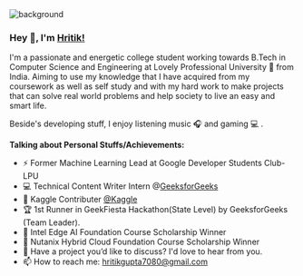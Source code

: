 <img alt="background" style="object-fit: contain;" src="https://media-exp1.licdn.com/dms/image/C5616AQGH1OhEoKcycA/profile-displaybackgroundimage-shrink_350_1400/0/1648914254383?e=1654128000&v=beta&t=qzgRewILg5lklYwS4uzP0SL2iY9Tqe8Lc_Bp4eR7dO4" />
</br>

### Hey 👋, I'm [Hritik!](https://www.linkedin.com/in/hritik7080/)

I'm a passionate and energetic college student working towards B.Tech in Computer Science and Engineering at Lovely Professional University 🚀 from India. Aiming to use my knowledge that I have acquired from my coursework as well as self study and with my hard work to make projects that can solve real world problems and help society to live an easy and smart life.<br>

Beside's developing stuff, I enjoy listening music 🎧 and gaming 💻 .

<!--<img align="right" alt="GIF" width="500" style="object-fit: contain;" src="https://process.filestackapi.com/cache=expiry:max/resize=width:700/efbSR18hT5uRKuo0zoMA" /> -->
  <!--<img align="left" alt="Just a GIF"  width="500" height="300" src="https://remakelearning.org/wp-content/uploads/2020/01/122.gif"/>-->
  
**Talking about Personal Stuffs/Achievements:**
- ⚡️ Former Machine Learning Lead at Google Developer Students Club-LPU 
- 💻 Technical Content Writer Intern @[GeeksforGeeks](https://www.geeksforgeeks.org/)
- 🌱 Kaggle Contributer [@Kaggle](https://www.kaggle.com/hritik)
- 🏆 1st Runner in GeekFiesta Hackathon(State Level) by GeeksforGeeks (Team Leader).
- 🥇 Intel Edge AI Foundation Course Scholarship Winner
- 🥇 Nutanix Hybrid Cloud Foundation Course Scholarship Winner
- 💬 Have a project you’d like to discuss? I'd love to hear from you.
- 📫 How to reach me: hritikgupta7080@gmail.com
